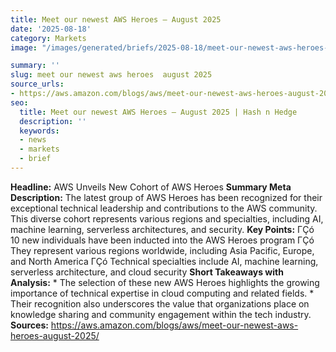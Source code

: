 ```yaml
---
title: Meet our newest AWS Heroes — August 2025
date: '2025-08-18'
category: Markets
image: "/images/generated/briefs/2025-08-18/meet-our-newest-aws-heroes-august-2025.svg"

summary: ''
slug: meet our newest aws heroes  august 2025
source_urls:
- https://aws.amazon.com/blogs/aws/meet-our-newest-aws-heroes-august-2025/
seo:
  title: Meet our newest AWS Heroes — August 2025 | Hash n Hedge
  description: ''
  keywords:
  - news
  - markets
  - brief
---
```


**Headline:** AWS Unveils New Cohort of AWS Heroes  **Summary Meta Description:** The latest group of AWS Heroes has been recognized for their exceptional technical leadership and contributions to the AWS community. This diverse cohort represents various regions and specialties, including AI, machine learning, serverless architectures, and security.  **Key Points:**  ΓÇó 10 new individuals have been inducted into the AWS Heroes program ΓÇó They represent various regions worldwide, including Asia Pacific, Europe, and North America ΓÇó Technical specialties include AI, machine learning, serverless architecture, and cloud security  **Short Takeaways with Analysis:**  * The selection of these new AWS Heroes highlights the growing importance of technical expertise in cloud computing and related fields. * Their recognition also underscores the value that organizations place on knowledge sharing and community engagement within the tech industry.  **Sources:** https://aws.amazon.com/blogs/aws/meet-our-newest-aws-heroes-august-2025/ 

